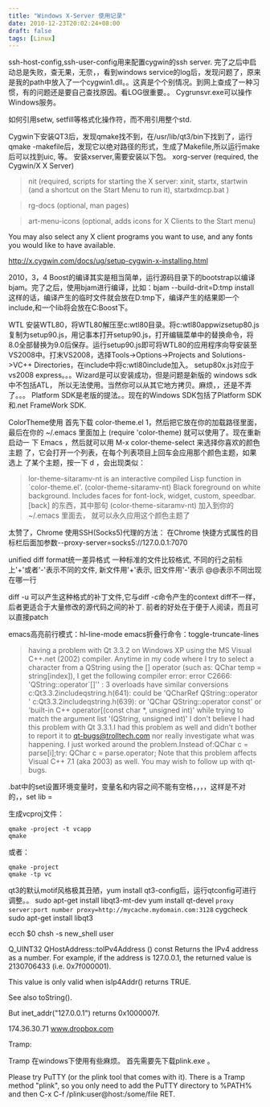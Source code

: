 ```yaml
---
title: "Windows X-Server 使用记录"
date: 2010-12-23T20:02:24+08:00
draft: false
tags: [Linux]
---
```


ssh-host-config,ssh-user-config用来配置cygwin的ssh server.
完了之后中启动总是失败，查无果，无奈，，看到windows service的log后，发现问题了，原来是我的path中放入了一个cygwin1.dll。。这真是个个别情况。到网上查成了一种习惯，有的问题还是要自己查找原因。看LOG很重要。。
Cygrunsvr.exe可以操作Windows服务。

如何引用setw, setfill等格式化操作符，而不用引用整个std.

Cygwin下安装QT3后，发现qmake找不到，在/usr/lib/qt3/bin下找到了，运行qmake -makefile后，发现它以绝对路径的形式，生成了Makefile,所以运行make后可以找到uic, 等。
安装xserver,需要安装以下包。
xorg-server (required, the Cygwin/X X Server)

> nit (required, scripts for starting the X server: xinit, startx, startwin (and a shortcut on the Start Menu to run it), startxdmcp.bat )

> rg-docs (optional, man pages)

> art-menu-icons (optional, adds icons for X Clients to the Start menu)

You may also select any X client programs you want to use, and any fonts you would like to have available.


http://x.cygwin.com/docs/ug/setup-cygwin-x-installing.html

2010，3，4
Boost的编译其实是相当简单，运行源码目录下的bootstrap以编译bjam。完了之后，使用bjam进行编译，比如：bjam --build-drit=D:tmp install
这样的话，编译产生的临时文件就会放在D:tmp下，编译产生的结果即一个include,和一个lib将会放在C:Boost下。

WTL 安装WTL80，将WTL80解压至c:wtl80目录。将c:wtl80appwizsetup80.js复制为setup90.js，用记事本打开setup90.js，打开编辑菜单中的替换命令，将8.0全部替换为9.0后保存。运行setup90.js即可将WTL80的应用程序向导安装至VS2008中。打末VS2008，选择Tools->Options->Projects and Solutions->VC++ Directories，在include中将c:wtl80include加入。
setup80x.js对应于vs2008 express。。。Wizard是可以安装成功，但是问题是新版的 windows sdk中不包括ATL， 所以无法使用。当然你可以从其它地方拷贝。麻烦，，还是不弄了。。。
Platform SDK是老版的提法。。现在的Windows SDK包括了Platform SDK和.net FrameWork SDK.

ColorTheme使用
首先下载 color-theme.el 1，然后把它放在你的加载路径里面，最后在你的 ~/.emacs 里面加上 (require 'color-theme) 就可以使用了。现在重新启动一 下 Emacs ，然后就可以用 M-x color-theme-select 来选择你喜欢的颜色主题 了，它会打开一个列表，在每个列表项目上回车会应用那个颜色主题，如果选上 了某个主题，按一下 d ，会出现类似：

> lor-theme-sitaramv-nt is an interactive compiled Lisp function in `color-theme.el'. (color-theme-sitaramv-nt) Black foreground on white background. Includes faces for font-lock, widget, custom, speedbar. [back]
的东西，其中那句 (color-theme-sitaramv-nt) 加入到你的 ~/.emacs 里面去， 就可以永久应用这个颜色主题了


太赞了，Chrome 使用SSH(Socks5)代理的方法： 在Chrome 快捷方式属性的目标栏后面加参数--proxy-server=socks5://127.0.0.1:7070 

unified diff format统一差异格式
一种标准的文件比较格式, 不同的行之前标上'+'或者'-'表示不同的文件, 新文件用'+'表示, 旧文件用'-'表示
@@表示不同出现在哪一行

diff -u 可以产生这种格式的补丁文件,它与diff -c命令产生的context diff不一样，后者更适合于大量修改的源代码之间的补丁.
前者的好处在于便于人阅读，而且可以直接patch

emacs高亮前行模式：hl-line-mode
emacs折叠行命令：toggle-truncate-lines

>  having a problem with Qt 3.3.2 on Windows XP using the MS Visual C++.net (2002) compiler. Anytime in my code where I try to select a character from a QString using the [] operator (such as: QChar temp = string[index]), I get the following compiler error: error C2666: 'QString::operator`[]'' : 3 overloads have similar conversions c:Qt3.3.2includeqstring.h(641): could be 'QCharRef QString::operator [](int)' c:Qt3.3.2includeqstring.h(639): or 'QChar QString::operator [](int) const' or 'built-in C++ operator[(const char *, unsigned int)' while trying to match the argument list '(QString, unsigned int)' I don't believe I had this problem with Qt 3.3.1.I had this problem as well and didn't bother to report it to qt-bugs@trolltech.com nor really investigate what was happening. I just worked around the problem.Instead of:QChar c = parse[i];try: QChar c = parse.operator[](i); Note that this problem affects Visual C++ 7.1 (aka 2003) as well. You may wish to follow up with qt-bugs.

.bat中的set设置环境变量时，变量名和内容之间不能有空格，，，，这样是不对的，，set lib =

生成vcproj文件：
```
qmake -project -t vcapp
qmake
```
或者：
```
qmake -project
qmake -tp vc
```
qt3的默认motif风格极其丑陋，yum install qt3-config后，运行qtconfig可进行调整。。
sudo apt-get install libqt3-mt-dev
yum install qt-devel
`proxy server:port number proxy=http://mycache.mydomain.com:3128`
cygcheck
 sudo apt-get install libqt3

ecch $0
chsh -s new_shell user

Q_UINT32 QHostAddress::toIPv4Address () const
Returns the IPv4 address as a number.
For example, if the address is 127.0.0.1, the returned value is 2130706433 (i.e. 0x7f000001).

This value is only valid when isIp4Addr() returns TRUE.

See also toString().

But inet_addr("127.0.0.1") returns 0x1000007f.

174.36.30.71     www.dropbox.com

Tramp:

Tramp 在windows下使用有些麻烦。
首先需要先下载plink.exe 。

Please try PuTTY (or the plink tool that comes with it). There is a
Tramp method "plink", so you only need to add the PuTTY directory to
%PATH% and then C-x C-f /plink:user@host:/some/file RET.
